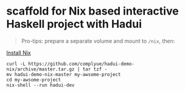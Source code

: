 # scaffold for Nix based interactive Haskell project with Hadui

> Pro-tips: prepare a separate volume and mount to `/nix`, then:

[Install Nix](https://nixos.org/nix/download.html)

```shell
curl -L https://github.com/complyue/hadui-demo-nix/archive/master.tar.gz | tar tzf -
mv hadui-demo-nix-master my-awsome-project
cd my-awsome-project
nix-shell --run hadui-dev
```
